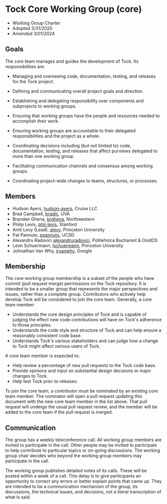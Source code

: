 Tock Core Working Group (core)
==============================

- Working Group Charter
- Adopted 3/31/2020
- Amended 3/01/2024

## Goals

The core team manages and guides the development of Tock. Its responsibilities
are:


- Managing and overseeing code, documentation, testing, and releases
  for the Tock project.

- Defining and communicating overall project goals and direction.

- Establishing and delegating responsibility over components and
  subprojects to working groups.

- Ensuring that working groups have the people and resources needed to
  accomplish their work.

- Ensuring working groups are accountable to their delegated
  responsibilities and the project as a whole.

- Coordinating decisions including (but not limited to) code,
  documentation, testing, and releases that affect purviews delegated
  to more than one working group.

- Facilitating communication channels and consensus among working
  groups.

- Coordinating project-wide changes to teams, structures, or
  processes.

## Members

- Hudson Ayers, [hudson-ayers](https://github.com/hudson-ayers), Cruise LLC
- Brad Campbell, [bradjc](https://github.com/bradjc), UVA
- Branden Ghena, [brghena](https://github.com/brghena), Northwestern
- Philip Levis, [phil-levis](https://github.com/phil-levis), Stanford
- Amit Levy (Lead), [alevy](https://github.com/alevy), Princeton University
- Pat Pannuto, [ppannuto](https://github.com/ppannuto), UCSD
- Alexandru Radovici [alexandruradovici](https://github.com/alexandruradovici), Politehnica Bucharest & OxidOS
- Leon Schuermann, [lschuermann](https://github.com/lschuermann), Princeton University
- Johnathan Van Why, [jrvanwhy](https://github.com/jrvanwhy), Google

## Membership

The core working group membership is a subset of the people who have commit
(pull request merge) permissions on the Tock repository. It is intended to be a
smaller group that represents the major perspectives and issues, rather than a
complete group. Contributors who actively help develop Tock will be
considered to join the core team. Generally, a core team member:

- Understands the core design principles of Tock and is capable of judging the
  effect new code contributions will have on Tock's adherence to those
  principles.
- Understands the code style and structure of Tock and can help ensure a
  reasonably consistent code base.
- Understands Tock's various stakeholders and can judge how a change to Tock
  might affect various users of Tock.

A core team member is expected to:

- Help review a percentage of new pull requests to the Tock code base.
- Provide opinions and input on substantial design decisions or major changes to Tock.
- Help test Tock prior to releases.

To join the core team, a contributor must be nominated by an existing core team
member. The nominator will open a pull request updating this document with the
new core team member in the list above. That pull request will undergo the usual
pull request review, and the member will be added to the core team if the pull
request is merged.

## Communication

The group has a weekly teleconference call. All working group members are
invited to participate in the call. Other people may be invited to participate
to help contribute to particular topics or on-going discussions. The working
group chair decides who beyond the working group members may participate in the
call.

The working group publishes detailed notes of its calls. These will be posted
within a week of a call. This delay is to give participants an opportunity to
correct any errors or better explain points that came up. They are intended to
be a communication mechanism of the group, its discussions, the technical
issues, and decisions, not a literal transcription of what is said.

